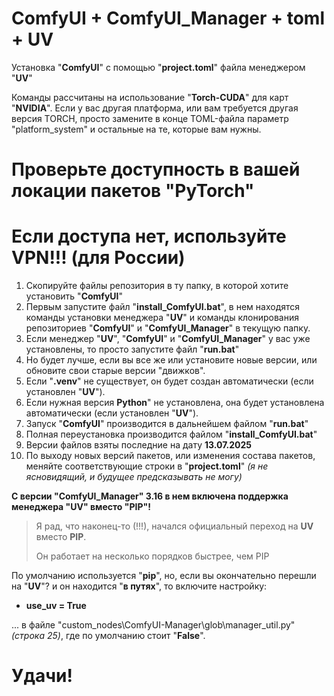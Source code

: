 # ComfyUI + ComfyUI_Manager + toml + UV
Установка "**ComfyUI**" с помощью "**project.toml**" файла менеджером "**UV**"

Команды рассчитаны на использование "**Torch-CUDA**" для карт "**NVIDIA**". Если у вас другая платформа, или вам требуется другая версия TORCH, просто замените в конце TOML-файла параметр "platform_system" и остальные на те, которые вам нужны. 

Проверьте доступность в вашей локации пакетов "**PyTorch**"
===
Если доступа нет, используйте VPN!!! (для России)
===
1. Скопируйте файлы репозитория в ту папку, в которой хотите установить "**ComfyUI**"
2. Первым запустите файл "**install_ComfyUI.bat**", в нем находятся команды установки менеджера "**UV**" и команды клонирования репозиториев "**ComfyUI**" и "**ComfyUI_Manager**" в текущую папку.
3. Если менеджер "**UV**", "**ComfyUI**" и "**ComfyUI_Manager**" у вас уже установлены, то просто запустите файл "**run.bat**"
4. Но будет лучше, если вы все же или установите новые версии, или обновите свои старые версии "движков".
5. Если "**.venv**" не существует, он будет создан автоматически (если установлен "**UV**").
6. Если нужная версия **Python**" не установлена, она будет установлена автоматически (если установлен "**UV**").
7. Запуск "**ComfyUI**" производится в дальнейшем файлом "**run.bat**"
8. Полная переустановка производится файлом "**install_ComfyUI.bat**"
9. Версии файлов взяты последние на дату **13.07.2025**
10. По выходу новых версий пакетов, или изменения состава пакетов, меняйте соответствующие строки в "**project.toml**" _(я не ясновидящий, и будущее предсказывать не могу)_

**С версии "**ComfyUI_Manager**" **3.16** в нем включена поддержка менеджера "**UV**" вместо "**PIP**"!**

> Я рад, что наконец-то (!!!), начался официальный переход на **UV** вместо **PIP**.
> 
> Он работает на несколько порядков быстрее, чем PIP

По умолчанию используется "**pip**", но, если вы окончательно перешли на "**UV**"? и он находится "**в путях**", то включите настройку:

- **use_uv = True**

... в файле "custom_nodes\ComfyUI-Manager\glob\manager_util.py" _(строка 25)_, где по умолчанию стоит "**False**". 

Удачи!
===

